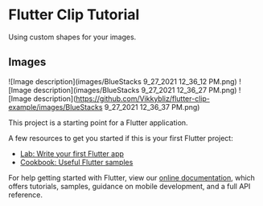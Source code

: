 # Flutter Clip Tutorial

Using custom shapes for your images.

## Images
![Image description](images/BlueStacks 9_27_2021 12_36_12 PM.png) ![Image description](images/BlueStacks 9_27_2021 12_36_27 PM.png) ![Image description](https://github.com/Vikkybliz/flutter-clip-example/images/BlueStacks 9_27_2021 12_36_37 PM.png)

This project is a starting point for a Flutter application.

A few resources to get you started if this is your first Flutter project:

- [Lab: Write your first Flutter app](https://flutter.dev/docs/get-started/codelab)
- [Cookbook: Useful Flutter samples](https://flutter.dev/docs/cookbook)

For help getting started with Flutter, view our
[online documentation](https://flutter.dev/docs), which offers tutorials,
samples, guidance on mobile development, and a full API reference.
